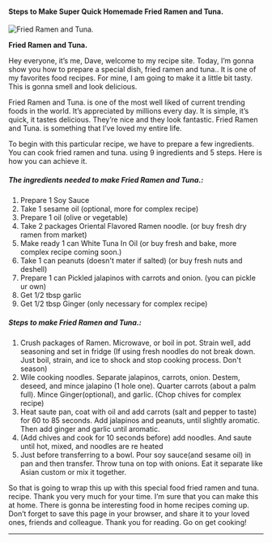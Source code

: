             

#### Steps to Make Super Quick Homemade Fried Ramen and Tuna.

![Fried Ramen and Tuna.](https://img-global.cpcdn.com/recipes/5679873025638400/751x532cq70/fried-ramen-and-tuna-recipe-main-photo.jpg)

**Fried Ramen and Tuna.**

Hey everyone, it’s me, Dave, welcome to my recipe site. Today, I’m gonna show you how to prepare a special dish, fried ramen and tuna.. It is one of my favorites food recipes. For mine, I am going to make it a little bit tasty. This is gonna smell and look delicious.

Fried Ramen and Tuna. is one of the most well liked of current trending foods in the world. It’s appreciated by millions every day. It is simple, it’s quick, it tastes delicious. They’re nice and they look fantastic. Fried Ramen and Tuna. is something that I’ve loved my entire life.

To begin with this particular recipe, we have to prepare a few ingredients. You can cook fried ramen and tuna. using 9 ingredients and 5 steps. Here is how you can achieve it.

##### The ingredients needed to make Fried Ramen and Tuna.:

1.  Prepare 1 Soy Sauce
2.  Take 1 sesame oil (optional, more for complex recipe)
3.  Prepare 1 oil (olive or vegetable)
4.  Take 2 packages Oriental Flavored Ramen noodle. (or buy fresh dry ramen from market)
5.  Make ready 1 can White Tuna In Oil (or buy fresh and bake, more complex recipe coming soon.)
6.  Take 1 can peanuts (doesn't mater if salted) (or buy fresh nuts and deshell)
7.  Prepare 1 can Pickled jalapinos with carrots and onion. (you can pickle ur own)
8.  Get 1/2 tbsp garlic
9.  Get 1/2 tbsp Ginger (only necessary for complex recipe)

##### Steps to make Fried Ramen and Tuna.:

1.  Crush packages of Ramen. Microwave, or boil in pot. Strain well, add seasoning and set in fridge (If using fresh noodles do not break down. Just boil, strain, and ice to shock and stop cooking process. Don't season)
2.  Wile cooking noodles. Separate jalapinos, carrots, onion. Destem, deseed, and mince jalapino (1 hole one). Quarter carrots (about a palm full). Mince Ginger(optional), and garlic. (Chop chives for complex recipe)
3.  Heat saute pan, coat with oil and add carrots (salt and pepper to taste) for 60 to 85 seconds. Add jalapinos and peanuts, until slightly aromatic. Then add ginger and garlic until aromatic.
4.  (Add chives and cook for 10 seconds before) add noodles. And saute until hot, mixed, and noodles are re heated
5.  Just before transferring to a bowl. Pour soy sauce(and sesame oil) in pan and then transfer. Throw tuna on top with onions. Eat it separate like Asian custom or mix it together.

So that is going to wrap this up with this special food fried ramen and tuna. recipe. Thank you very much for your time. I’m sure that you can make this at home. There is gonna be interesting food in home recipes coming up. Don’t forget to save this page in your browser, and share it to your loved ones, friends and colleague. Thank you for reading. Go on get cooking!

* * *
